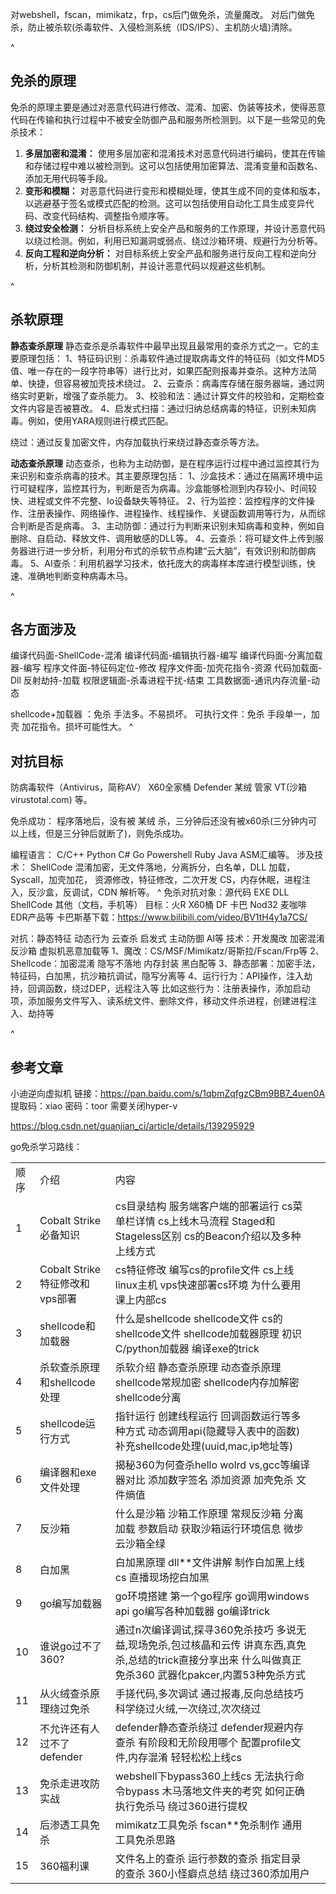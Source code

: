 对webshell，fscan，mimikatz，frp，cs后门做免杀，流量魔改。
对后门做免杀，防止被杀软(杀毒软件、入侵检测系统（IDS/IPS）、主机防火墙)清除。


^
## **免杀的原理**
免杀的原理主要是通过对恶意代码进行修改、混淆、加密、伪装等技术，使得恶意代码在传输和执行过程中不被安全防御产品和服务所检测到。以下是一些常见的免杀技术：

1. **多层加密和混淆：** 使用多层加密和混淆技术对恶意代码进行编码，使其在传输和存储过程中难以被检测到。这可以包括使用加密算法、混淆变量和函数名、添加无用代码等手段。
2. **变形和模糊：** 对恶意代码进行变形和模糊处理，使其生成不同的变体和版本，以逃避基于签名或模式匹配的检测。这可以包括使用自动化工具生成变异代码、改变代码结构、调整指令顺序等。
3. **绕过安全检测：** 分析目标系统上安全产品和服务的工作原理，并设计恶意代码以绕过检测。例如，利用已知漏洞或弱点、绕过沙箱环境、规避行为分析等。
4. **反向工程和逆向分析：** 对目标系统上安全产品和服务进行反向工程和逆向分析，分析其检测和防御机制，并设计恶意代码以规避这些机制。


^
## **杀软原理**
**静态查杀原理**
静态查杀是杀毒软件中最早出现且最常用的查杀方式之一。它的主要原理包括：
1、特征码识别：杀毒软件通过提取病毒文件的特征码（如文件MD5值、唯一存在的一段字符串等）进行比对，如果匹配则报毒并查杀。这种方法简单、快捷，但容易被加壳技术绕过。
2、云查杀：病毒库存储在服务器端，通过网络实时更新，增强了查杀能力。
3、校验和法：通过计算文件的校验和，定期检查文件内容是否被篡改。
4、启发式扫描：通过归纳总结病毒的特征，识别未知病毒。例如，使用YARA规则进行模式匹配。

绕过：通过反复加密文件，内存加载执行来绕过静态查杀等方法。

**动态查杀原理**
动态查杀，也称为主动防御，是在程序运行过程中通过监控其行为来识别和查杀病毒的技术。其主要原理包括：
1、沙盒技术：通过在隔离环境中运行可疑程序，监控其行为，判断是否为病毒。沙盒能够检测到内存较小、时间较快、进程或文件不完整、Io设备缺失等特征。
2、行为监控：监控程序的文件操作、注册表操作、网络操作、进程操作、线程操作、关键函数调用等行为，从而综合判断是否是病毒。
3、主动防御：通过行为判断来识别未知病毒和变种，例如自删除、自启动、释放文件、调用敏感的DLL等。
4、云查杀：将可疑文件上传到服务器进行进一步分析，利用分布式的杀软节点构建“云大脑”，有效识别和防御病毒。
5、AI查杀：利用机器学习技术，依托庞大的病毒样本库进行模型训练，快速、准确地判断变种病毒木马。


^
## **各方面涉及**

编译代码面-ShellCode-混淆
编译代码面-编辑执行器-编写
编译代码面-分离加载器-编写
程序文件面-特征码定位-修改
程序文件面-加壳花指令-资源
代码加载面-Dll 反射劫持-加载
权限逻辑面-杀毒进程干扰-结束
工具数据面-通讯内存流量-动态

shellcode+加载器 ：免杀 手法多。不易损坏。
可执行文件：免杀 手段单一，加壳 加花指令。损坏可能性大。
^
## **对抗目标**
防病毒软件（Antivirus，简称AV）
X60全家桶 Defender 某绒 管家 VT(沙箱virustotal.com) 等。

免杀成功：
程序落地后，没有被 某绒 杀，三分钟后还没有被x60杀(三分钟内可以上线，但是三分钟后就断了)，则免杀成功。 



编程语言：
C/C++ Python C# Go Powershell Ruby Java ASM汇编等。
涉及技术：
ShellCode 混淆加密，无文件落地，分离拆分，白名单，DLL 加载，Syscall，加壳加花，
资源修改，特征修改，二次开发 CS，内存休眠，进程注入，反沙盒，反调试，CDN 解析等。
^
免杀对抗对象：源代码 EXE DLL ShellCode 其他（文档，手机等）
目标：火R X60桶 DF 卡巴 Nod32 麦咖啡 EDR产品等
卡巴斯基下载：<https://www.bilibili.com/video/BV1tH4y1a7CS/>

对抗：静态特征 动态行为 云查杀 启发式 主动防御 AI等
技术：开发魔改 加密混淆 反沙箱 虚拟机恶意加载等
1、魔改：CS/MSF/Mimikatz/哥斯拉/Fscan/Frp等
2、Shellcode：加密混淆 隐写不落地 内存封装 黑白配等
3、静态部署：加密手法，特征码，白加黑，抗沙箱抗调试，隐写分离等
4、运行行为：API操作，注入劫持，回调函数，绕过DEP，远程注入等
比如这些行为：注册表操作，添加启动项，添加服务文件写入、读系统文件、删除文件，移动文件杀进程，创建进程注入、劫持等


^
## **参考文章**
小迪逆向虚拟机
链接：https://pan.baidu.com/s/1qbmZqfgzCBm9BB7_4uen0A 
提取码：xiao 
密码：toor  需要关闭hyper-v

<https://blog.csdn.net/guanjian_ci/article/details/139295929>

go免杀学习路线：


|       |                         |                                                                                              |     |
| ----- | ----------------------- | -------------------------------------------------------------------------------------------- | --- |
|  顺序 | 介绍                    | 内容                                                                                           |     |
| 1     | Cobalt Strike必备知识       | cs目录结构 服务端客户端的部署运行 cs菜单栏详情 cs上线木马流程 Staged和Stageless区别 cs的Beacon介绍以及多种上线方式                 |  |
| 2     | Cobalt Strike特征修改和vps部署 | cs特征修改 编写cs的profile文件 cs上线linux主机 vps快速部署cs环境 为什么要用课上内部cs                                    | |
| 3     | shellcode和加载器           | 什么是shellcode shellcode文件 cs的shellcode文件 shellcode加载器原理 初识C/python加载器 编译exe的trick             |  |
| 4     | 杀软查杀原理和shellcode处理      | 杀软介绍 静态查杀原理 动态查杀原理 shellcode常规加密 shellcode内存加解密 shellcode分离                                  |  |
| 5     | shellcode运行方式           | 指针运行 创建线程运行 回调函数运行等多种方式 动态调用api(隐藏导入表中的函数) 补充shellcode处理(uuid,mac,ip地址等)                     |  |
| 6     | 编译器和exe文件处理             | 揭秘360为何查杀hello wolrd vs,gcc等编译器对比 添加数字签名 添加资源 加壳免杀 文件熵值                                      |  |
| 7     | 反沙箱                     | 什么是沙箱 沙箱工作原理 常规反沙箱 分离加载 参数启动 获取沙箱运行环境信息 微步云沙箱全绿                                              |  |
| 8     | 白加黑                     | 白加黑原理 dll**文件讲解 制作白加黑上线cs 直播现场挖白加黑                                                           | |
| 9     | go编写加载器                 | go环境搭建 第一个go程序 go调用windows api go编写各种加载器 go编译trick                                           |  |
| 10    | 谁说go过不了360?             | 通过n次编译调试,探寻360免杀技巧 多说无益,现场免杀,包过核晶和云传 讲真东西,真免杀,总结的trick直接分享出来 什么叫做真正免杀360 武器化pakcer,内置53种免杀方式 | |
| 11    | 从火绒查杀原理绕过免杀             | 手搓代码,多次调试 通过报毒,反向总结技巧 科学绕过火绒,一次绕过,次次绕过                                                       |  |
| 12    | 不允许还有人过不了defender       | defender静态查杀绕过 defender规避内存查杀 有阶段和无阶段用哪个 配置profile文件,内存混淆 轻轻松松上线cs                           |  |
| 13    | 免杀走进攻防实战                | webshell下bypass360上线cs 无法执行命令bypass 木马落地文件夹的考究 如何正确执行免杀马 绕过360进行提权                           | |
| 14    | 后渗透工具免杀                 | mimikatz工具免杀 fscan**免杀制作 通用工具免杀思路                                                            |  |
| 15    | 360福利课                  | 文件名上的查杀 运行参数的查杀 指定目录的查杀 360小怪癖点总结 绕过360添加用户                                                  |     |

